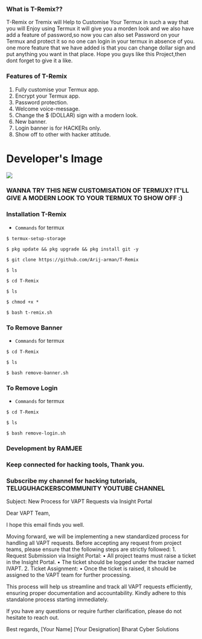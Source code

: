 
### What is T-Remix??
T-Remix or Tremix will Help to Customise Your Termux in such a way that you will Enjoy using Termux it will give you a morden look and we also have add a feature of password,so now you can also set Password on your Termux and protect it so no one can login in your termux in absence of you.
one more feature that we have added is that you can change dollar sign and put anything you want in that place.
Hope you guys like this Project,then dont forget to give it a like.
### Features of T-Remix
   1. Fully customise your Termux app.
   2. Encrypt your Termux app.
   3. Password protection.
   4. Welcome voice-message.
   5. Change the $ (DOLLAR) sign with a modern look.
   6. New banner.
   7. Login banner is for HACKERs only.
   8. Show off to other with hacker attitude.
# Developer's Image   
<img src="https://avatars3.githubusercontent.com/u/67367001?s=460&u=a3584dda8e1795eb39f9670ca8197c120d2cc497&v=4">
   
### WANNA TRY THIS NEW CUSTOMISATION OF TERMUX? IT'LL GIVE A MODERN LOOK TO YOUR TERMUX TO SHOW OFF :)
### Installation T-Remix
* `Commands` for termux
```
$ termux-setup-storage
  
$ pkg update && pkg upgrade && pkg install git -y

$ git clone https://github.com/Arij-arman/T-Remix

$ ls

$ cd T-Remix

$ ls

$ chmod +x *

$ bash t-remix.sh
```



### To Remove Banner
* `Commands` for termux
```
$ cd T-Remix

$ ls

$ bash remove-banner.sh
```
### To Remove Login
* `Commands` for termux
```
$ cd T-Remix

$ ls

$ bash remove-login.sh
```
### Development by RAMJEE
### Keep connected for hacking tools, Thank you.
### Subscribe my channel for hacking tutorials, TELUGUHACKERSCOMMUNITY YOUTUBE CHANNEL
Subject: New Process for VAPT Requests via Insight Portal

Dear VAPT Team,

I hope this email finds you well.

Moving forward, we will be implementing a new standardized process for handling all VAPT requests. Before accepting any request from project teams, please ensure that the following steps are strictly followed:
	1.	Request Submission via Insight Portal:
	•	All project teams must raise a ticket in the Insight Portal.
	•	The ticket should be logged under the tracker named IVAPT.
	2.	Ticket Assignment:
	•	Once the ticket is raised, it should be assigned to the VAPT team for further processing.

This process will help us streamline and track all VAPT requests efficiently, ensuring proper documentation and accountability. Kindly adhere to this standalone process starting immediately.

If you have any questions or require further clarification, please do not hesitate to reach out.

Best regards,
[Your Name]
[Your Designation]
Bharat Cyber Solutions


